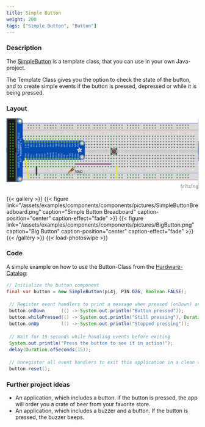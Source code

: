 ```yaml
---
title: Simple Button
weight: 200
tags: ["Simple Button", "Button"]
---
```


### Description

The [SimpleButton](https://github.com/Pi4J/pi4j-example-components/tree/main/src/main/java/com/pi4j/catalog/components/SimpleButton.java) is a template class, that you can use in your own Java-project.

The Template Class gives you the option to check the state of the button, and to create simple events if the button is pressed, depressed or while it is being pressed.

### Layout

![Simple Button Layout](/assets/examples/components/components/Layout-SimpleButton.png)

{{< gallery >}}
{{< figure link="/assets/examples/components/components/pictures/SimpleButtonBreadboard.png" caption="Simple Button Breadboard" caption-position="center" caption-effect="fade" >}}
{{< figure link="/assets/examples/components/components/pictures/BigButton.png" caption="Big Button" caption-position="center" caption-effect="fade" >}}
{{< /gallery >}}
{{< load-photoswipe >}}

### Code

A simple example on how to use the Button-Class from the [Hardware-Catalog](https://github.com/Pi4J/pi4j-example-components):

```java
// Initialize the button component
final var button = new SimpleButton(pi4j, PIN.D26, Boolean.FALSE);

 // Register event handlers to print a message when pressed (onDown) and depressed (onUp)
 button.onDown      (() -> System.out.println("Button pressed"));
 button.whilePressed(() -> System.out.println("Still pressing"), Duration.ofSeconds(1));
 button.onUp        (() -> System.out.println("Stopped pressing"));

 // Wait for 15 seconds while handling events before exiting
 System.out.println("Press the button to see it in action!");
 delay(Duration.ofSeconds(15));

 // Unregister all event handlers to exit this application in a clean way
 button.reset();
```

### Further project ideas

- An application, which includes a button. if the button is pressed, the app will order you a crate of beer from your favorite store.
- An application, which includes a buzzer and a button. If the button is pressed, the buzzer beeps.